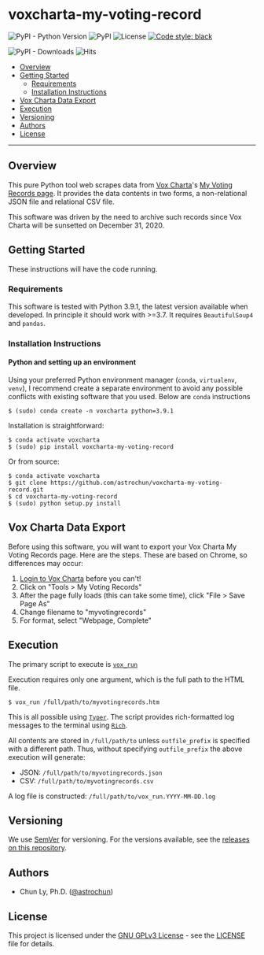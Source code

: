 # voxcharta-my-voting-record

![PyPI - Python Version](https://img.shields.io/pypi/pyversions/voxcharta-my-voting-record)
![PyPI](https://img.shields.io/pypi/v/voxcharta-my-voting-record?color=blue)
![License](https://img.shields.io/github/license/astrochun/voxcharta-my-voting-record?color=blue)
[![Code style: black](https://img.shields.io/badge/code%20style-black-000000.svg)](https://github.com/psf/black)

![PyPI - Downloads](https://img.shields.io/pypi/dm/voxcharta-my-voting-record?color=light%20green&label=pypi-download&style=flat-square)
![Hits](https://hitcounter.pythonanywhere.com/count/tag.svg?url=https%3A%2F%2Fgithub.com%2Fastrochun%2Fvoxcharta-my-voting-record)

- [Overview](#overview)
- [Getting Started](#getting-started)
    - [Requirements](#requirements)
    - [Installation Instructions](#installation-instructions)
- [Vox Charta Data Export](#vox-charta-data-export)
- [Execution](#execution)
- [Versioning](#versioning)
- [Authors](#authors)
- [License](#license)

--------------

## Overview

This pure Python tool web scrapes data from [Vox Charta](https://voxcharta.org)'s
[My Voting Records page](https://voxcharta.org/tools/my-voting-record/).
It provides the data contents in two forms, a non-relational JSON file
and relational CSV file.

This software was driven by the need to archive such records since Vox Charta
will be sunsetted on December 31, 2020.


## Getting Started

These instructions will have the code running.


### Requirements

This software is tested with Python 3.9.1, the latest version available when
developed. In principle it should work with >=3.7.
It requires `BeautifulSoup4` and `pandas`.


### Installation Instructions

#### Python and setting up an environment

Using your preferred Python environment manager (`conda`, `virtualenv`, `venv`),
I recommend create a separate environment to avoid any possible conflicts with
existing software that you used. Below are `conda` instructions

```:
$ (sudo) conda create -n voxcharta python=3.9.1
```

Installation is straightforward:

```
$ conda activate voxcharta
$ (sudo) pip install voxcharta-my-voting-record
```

Or from source:

```
$ conda activate voxcharta
$ git clone https://github.com/astrochun/voxcharta-my-voting-record.git
$ cd voxcharta-my-voting-record
$ (sudo) python setup.py install
```

## Vox Charta Data Export

Before using this software, you will want to export your Vox Charta My Voting Records
page. Here are the steps. These are based on Chrome, so differences may occur:

1. [Login to Vox Charta](https://voxcharta.org/wp-login.php) before you can't!
2. Click on "Tools > My Voting Records"
3. After the page fully loads (this can take some time), click "File > Save Page As"
4. Change filename to "myvotingrecords"
5. For format, select "Webpage, Complete"

## Execution

The primary script to execute is [`vox_run`](bin/vox_run)

Execution requires only one argument, which is the full path
to the HTML file.

```
$ vox_run /full/path/to/myvotingrecords.htm
```

This is all possible using [`Typer`](https://typer.tiangolo.com/).
The script provides rich-formatted log messages to the terminal using [`Rich`](https://rich.readthedocs.io/).

All contents are stored in `/full/path/to` unless `outfile_prefix` is specified
with a different path. Thus, without specifying `outfile_prefix` the above execution
will generate:

 - JSON: `/full/path/to/myvotingrecords.json`
 - CSV: `/full/path/to/myvotingrecords.csv`

A log file is constructed: `/full/path/to/vox_run.YYYY-MM-DD.log`

## Versioning

We use [SemVer](http://semver.org/) for versioning. For the versions available,
see the [releases on this repository](https://github.com/astrochun/voxcharta-my-voting-record/releases).


## Authors

* Chun Ly, Ph.D. ([@astrochun](http://www.github.com/astrochun))


## License

This project is licensed under the [GNU GPLv3 License](https://www.gnu.org/licenses/gpl-3.0.en.html) - see the [LICENSE](LICENSE) file for details.
